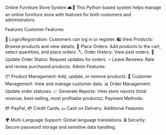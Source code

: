 Online Furniture Store System 🛋️🛒
This Python-based system helps manage an online furniture store with features for both customers and administrators.

Features
Customer Features:

🔐 Login/Registration: Customers can log in or register.
🛍️ View Products: Browse products and view details.
🛒 Place Orders: Add products to the cart, select quantities, and place orders.
🏷️ Order History: View past orders.
🔄 Update Order Status: Request updates for orders.
⭐ Leave Reviews: Rate and review purchased products.
Admin Features:

📦 Product Management: Add, update, or remove products.
👥 Customer Management: View and manage customer data.
📊 Order Management: Update order statuses.
📈 Generate Reports: View store reports (total revenue, best-selling, most profitable products).
Payment Methods:

💳 PayPal, 💳 Credit Cards, 💵 Cash on Delivery.
Additional Features:

🌍 Multi-Language Support: Global language translations.
🔒 Security: Secure password storage and sensitive data handling.
